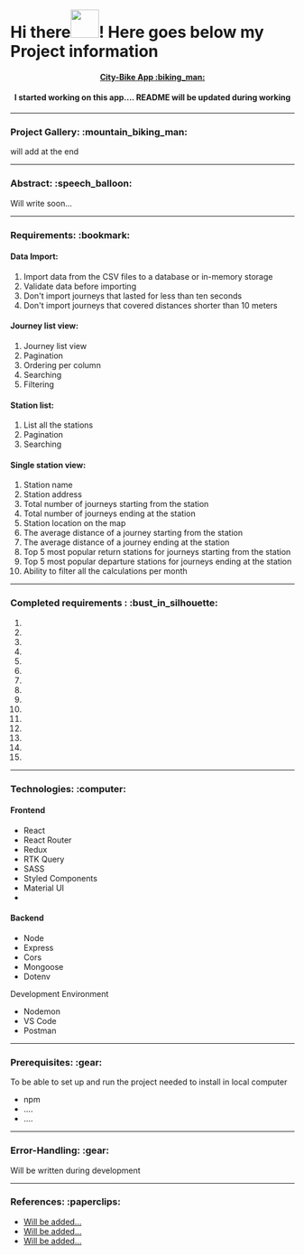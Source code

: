 # Hi there<img src="https://media.giphy.com/media/l4S95aLS28TNZDlzbX/giphy.gif" width="50" height="50"/>! Here goes below my Project information

<div>
<h4 align="center"><a href="">City-Bike App :biking_man:</a></h4>
</div>

<div>
<h4 align="center">I started working on this app.... README will be updated during working </h4>
</div>

---

<div>
<h3 align="left">Project Gallery: :mountain_biking_man:</h3>

<p>will add at the end</p>


</div>

---

<h3 align="left">Abstract: :speech_balloon:</h3>

<div align="left">Will write soon...<br>
</div>

---

<h3 align="left">Requirements: :bookmark:</h3>

<h4 align="left" font="bold">Data Import:</h4>

<ol type="1">
<li>Import data from the CSV files to a database or in-memory storage</li>
<li>Validate data before importing</li>
<li>Don't import journeys that lasted for less than ten seconds</li>
<li>Don't import journeys that covered distances shorter than 10 meters</li>
</ol>

<h4 align="left" font="bold">Journey list view:</h4>

<ol type="1">
<li>Journey list view</li>
<li>Pagination</li>
<li>Ordering per column</li>
<li>Searching</li>
<li>Filtering</li>
</ol>

<h4 align="left" font="bold">Station list:</h4>

<ol type="1">
<li>List all the stations</li>
<li>Pagination</li>
<li>Searching</li>
</ol>

<h4 align="left" font="bold">Single station view:</h4>

<ol type="1">
<li>Station name</li>
<li>Station address</li>
<li>Total number of journeys starting from the station</li>
<li>Total number of journeys ending at the station</li>
<li>Station location on the map</li>
<li>The average distance of a journey starting from the station</li>
<li>The average distance of a journey ending at the station</li>
<li>Top 5 most popular return stations for journeys starting from the station</li>
<li>Top 5 most popular departure stations for journeys ending at the station</li>
<li>Ability to filter all the calculations per month</li>
</ol>

---

<h3 align="left">Completed requirements : :bust_in_silhouette:</h3>

<ol type="1">
<li></li>
<li></li>
<li></li>
<li></li>
<li></li>
<li></li>
<li></li>
<li></li>
<li></li>
<li></li>
<li></li>
<li></li>
<li></li>
<li></li>
<li></li>
</ol>

---

<h3 align="left">Technologies: :computer:</h3>

<h4 align="left" font="bold">Frontend</h4>

<ul>
<li>React</li>
<li>React Router</li>
<li>Redux</li>
<li>RTK Query</li>
<li>SASS</li>
<li>Styled Components</li>
<li>Material UI</li>
<li></li>

</ul>

<h4 align="left" font="bold">Backend</h4>

<ul>
<li>Node</li>
<li>Express</li>
<li>Cors</li>
<li>Mongoose</li>
<li>Dotenv</li>
</ul>

<p align="left" font="bold">Development Environment</p>

<ul>
<li>Nodemon</li>
<li>VS Code</li>
<li>Postman</li>
</ul>

---

<h3 align="left"> Prerequisites: :gear:</h3>
<p align="left">To be able to set up and run the project needed to install in local computer</p>
<ul>
<li>npm</li>
<li>....</li>
<li>....</li>
</ul>

---

<h3 align="left"> Error-Handling: :gear:</h3>
<p align="left">Will be written during development</p>


----

<h3 align="left">References: :paperclips:</h3>

<ul>
<li><a href="" target="_blank">Will be added...</a></li>
<li><a href="" target="_blank">Will be added...</a></li>
<li><a href="" target="_blank">Will be added...</a></li>
</ul>


